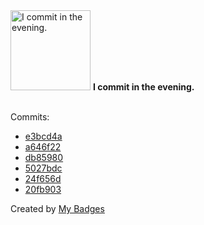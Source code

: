 <img src="https://my-badges.github.io/my-badges/evening-commits.png" alt="I commit in the evening." title="I commit in the evening." width="128">
<strong>I commit in the evening.</strong>
<br><br>

Commits:

- <a href="https://github.com/varsey/contractors-in-email-attach/commit/e3bcd4a881792776713abde37a36b26b32f5b683">e3bcd4a</a>
- <a href="https://github.com/varsey/contractors-in-email-attach/commit/a646f2280eb4218d9d3462c151cc804e00d44bf6">a646f22</a>
- <a href="https://github.com/varsey/contractors-in-email-attach/commit/db85980b66ec98355d05ed4ee49fd9f3542105f2">db85980</a>
- <a href="https://github.com/varsey/contractors-in-email-attach/commit/5027bdc4c288cf59f12674c73b1cbfaa5b272a54">5027bdc</a>
- <a href="https://github.com/varsey/contractors-in-email-attach/commit/24f656d093e50cd44515050fe5735f4f1c74899d">24f656d</a>
- <a href="https://github.com/varsey/contractors-in-email-attach/commit/20fb903ed29936f02604a38bc4957cbf73f14f66">20fb903</a>


Created by <a href="https://github.com/my-badges/my-badges">My Badges</a>